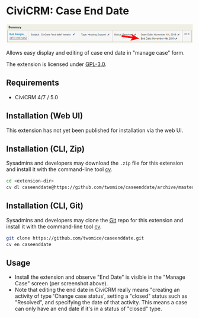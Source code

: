 # CiviCRM: Case End Date

![Screenshot](/images/screenshot.png)

Allows easy display and editing of case end date in "manage case" form.

The extension is licensed under [GPL-3.0](LICENSE.txt).

## Requirements

* CiviCRM 4/7 / 5.0

## Installation (Web UI)

This extension has not yet been published for installation via the web UI.

## Installation (CLI, Zip)

Sysadmins and developers may download the `.zip` file for this extension and
install it with the command-line tool [cv](https://github.com/civicrm/cv).

```bash
cd <extension-dir>
cv dl caseenddate@https://github.com/twomice/caseenddate/archive/master.zip
```

## Installation (CLI, Git)

Sysadmins and developers may clone the [Git](https://en.wikipedia.org/wiki/Git) repo for this extension and
install it with the command-line tool [cv](https://github.com/civicrm/cv).

```bash
git clone https://github.com/twomice/caseenddate.git
cv en caseenddate
```

## Usage

* Install the extension and observe "End Date" is visible in the "Manage Case" 
screen (per screenshot above).
* Note that editing the end date in CiviCRM really means "creating an activity 
of type 'Change case status', setting a "closed" status such as "Resolved", and
specifying the date of that activity. This means a case can only have an end
date if it's in a status of "closed" type.

